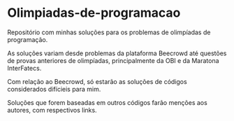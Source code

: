 # Olimpiadas-de-programacao
Repositório com minhas soluções para os problemas de olimpíadas de programação.

As soluções variam desde problemas da plataforma Beecrowd até questões de provas anteriores de olimpíadas, principalmente da OBI e da Maratona InterFatecs. 

Com relação ao Beecrowd, só estarão as soluções de códigos considerados difícieis para mim.

Soluções que forem baseadas em outros códigos farão menções aos autores, com respectivos links. 
